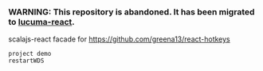 ### WARNING: This repository is abandoned. It has been migrated to [lucuma-react](https://github.com/gemini-hlsw/lucuma-react).

scalajs-react facade for https://github.com/greena13/react-hotkeys

```
project demo
restartWDS
```
